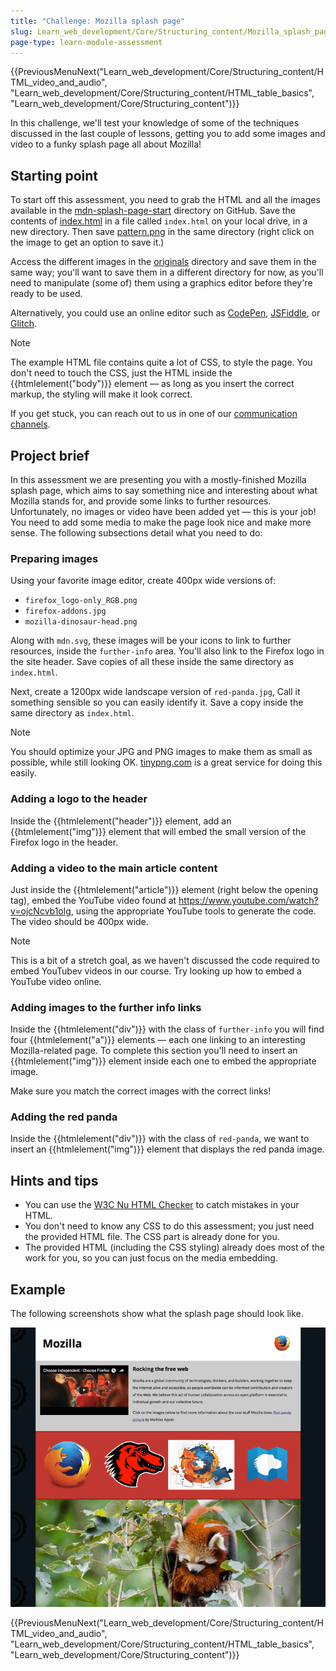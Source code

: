 ```yaml
---
title: "Challenge: Mozilla splash page"
slug: Learn_web_development/Core/Structuring_content/Mozilla_splash_page
page-type: learn-module-assessment
---
```


<!-- {{LearnSidebar}} -->

{{PreviousMenuNext("Learn_web_development/Core/Structuring_content/HTML_video_and_audio", "Learn_web_development/Core/Structuring_content/HTML_table_basics", "Learn_web_development/Core/Structuring_content")}}

In this challenge, we'll test your knowledge of some of the techniques discussed in the last couple of lessons, getting you to add some images and video to a funky splash page all about Mozilla!

## Starting point

To start off this assessment, you need to grab the HTML and all the images available in the [mdn-splash-page-start](https://github.com/mdn/learning-area/tree/main/html/multimedia-and-embedding/mdn-splash-page-start) directory on GitHub. Save the contents of [index.html](https://github.com/mdn/learning-area/blob/main/html/multimedia-and-embedding/mdn-splash-page-start/index.html) in a file called `index.html` on your local drive, in a new directory. Then save [pattern.png](https://github.com/mdn/learning-area/blob/main/html/multimedia-and-embedding/mdn-splash-page-start/pattern.png) in the same directory (right click on the image to get an option to save it.)

Access the different images in the [originals](https://github.com/mdn/learning-area/tree/main/html/multimedia-and-embedding/mdn-splash-page-start/originals) directory and save them in the same way; you'll want to save them in a different directory for now, as you'll need to manipulate (some of) them using a graphics editor before they're ready to be used.

Alternatively, you could use an online editor such as [CodePen](https://codepen.io/), [JSFiddle](https://jsfiddle.net/), or [Glitch](https://glitch.com/).

> [!NOTE]
> The example HTML file contains quite a lot of CSS, to style the page. You don't need to touch the CSS, just the HTML inside the {{htmlelement("body")}} element — as long as you insert the correct markup, the styling will make it look correct.
>
> If you get stuck, you can reach out to us in one of our [communication channels](/en-US/docs/MDN/Community/Communication_channels).

## Project brief

In this assessment we are presenting you with a mostly-finished Mozilla splash page, which aims to say something nice and interesting about what Mozilla stands for, and provide some links to further resources. Unfortunately, no images or video have been added yet — this is your job! You need to add some media to make the page look nice and make more sense. The following subsections detail what you need to do:

### Preparing images

Using your favorite image editor, create 400px wide versions of:

- `firefox_logo-only_RGB.png`
- `firefox-addons.jpg`
- `mozilla-dinosaur-head.png`

Along with `mdn.svg`, these images will be your icons to link to further resources, inside the `further-info` area. You'll also link to the Firefox logo in the site header. Save copies of all these inside the same directory as `index.html`.

Next, create a 1200px wide landscape version of `red-panda.jpg`, Call it something sensible so you can easily identify it. Save a copy inside the same directory as `index.html`.

> [!NOTE]
> You should optimize your JPG and PNG images to make them as small as possible, while still looking OK. [tinypng.com](https://tinypng.com/) is a great service for doing this easily.

### Adding a logo to the header

Inside the {{htmlelement("header")}} element, add an {{htmlelement("img")}} element that will embed the small version of the Firefox logo in the header.

### Adding a video to the main article content

Just inside the {{htmlelement("article")}} element (right below the opening tag), embed the YouTube video found at <https://www.youtube.com/watch?v=ojcNcvb1olg>, using the appropriate YouTube tools to generate the code. The video should be 400px wide.

>[!NOTE]
> This is a bit of a stretch goal, as we haven't discussed the code required to embed YouTubev videos in our course. Try looking up how to embed a YouTube video online. 

### Adding images to the further info links

Inside the {{htmlelement("div")}} with the class of `further-info` you will find four {{htmlelement("a")}} elements — each one linking to an interesting Mozilla-related page. To complete this section you'll need to insert an {{htmlelement("img")}} element inside each one to embed the appropriate image.

Make sure you match the correct images with the correct links!

### Adding the red panda

Inside the {{htmlelement("div")}} with the class of `red-panda`, we want to insert an {{htmlelement("img")}} element that displays the red panda image.

## Hints and tips

- You can use the [W3C Nu HTML Checker](https://validator.w3.org/nu/) to catch mistakes in your HTML.
- You don't need to know any CSS to do this assessment; you just need the provided HTML file. The CSS part is already done for you.
- The provided HTML (including the CSS styling) already does most of the work for you, so you can just focus on the media embedding.

## Example

The following screenshots show what the splash page should look like.

![A wide shot of our example splash page](wide-shot.png)

{{PreviousMenuNext("Learn_web_development/Core/Structuring_content/HTML_video_and_audio", "Learn_web_development/Core/Structuring_content/HTML_table_basics", "Learn_web_development/Core/Structuring_content")}}
